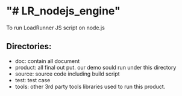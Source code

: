 "# LR_nodejs_engine" 
=====
To run LoadRunner JS script on node.js

Directories:
-------------
* doc: 
	contain all document
* product: 
	all final out put. our demo sould run under this directory 
* source:
	source code including build script
* test:
	test case
* tools: 
	other 3rd party tools libraries used to run this product.